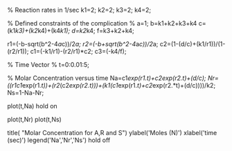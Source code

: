 % Reaction rates in 1/sec
k1=2; 
k2=2;
k3=2;
k4=2;

% Defined constraints of the complication
% a=1;
b=k1+k2+k3+k4
c=(k1*k3)+(k2*k4)+(k4*k1);
d=k2*k4;
f=k3+k2+k4;

r1=(-b-sqrt(b^2-4*a*c))/2*a;
r2=(-b+sqrt(b^2-4*a*c))/2*a;
c2=(1-(d/c)+(k1/r1))/(1-(r2/r1));
c1=(-k1/r1)-(r2/r1)*c2;
c3=(-k4/f);

% Time Vector
% t=0:0.01:5;

% Molar Concentration versus time
Na=c1*exp(r1.*t)+c2*exp(r2.*t)+(d/c);
Nr=((r1*c1*exp(r1.*t))+(r2*(c2*exp(r2.*t)))+(k1*(c1*exp(r1.*t)+c2*exp(r2.*t)+(d/c))))/k2;
Ns=1-Na-Nr;

plot(t,Na)
hold on

plot(t,Nr)
plot(t,Ns)

title( "Molar Concentration for A,R and S")
ylabel('Moles (N)')
xlabel('time (sec)')
legend('Na','Nr','Ns')
hold off
